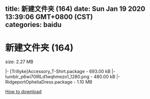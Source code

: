 
title: 新建文件夹 (164)
date: Sun Jan 19 2020 13:39:06 GMT+0800 (CST)    
categories: baidu
---

# 新建文件夹 (164)
size: 2.27 MB
 
 
|- [Trillyke]Accessory_T-Shirt.package - 693.00 kB
|- tumblr_p6wi70IRLd1wqhmezo1_1280.png - 480.00 kB
|- RidgeportOpheliaDress.package - 1.10 MB

[How to download](https://bpcam.bemobtrk.com/go/2ceec3aa-1ca2-46d6-b9ff-aaa5c184517c?jno=732)